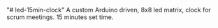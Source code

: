 "# led-15min-clock" 
A custom Arduino driven, 8x8 led matrix, clock for scrum meetings. 15 minutes set time.
